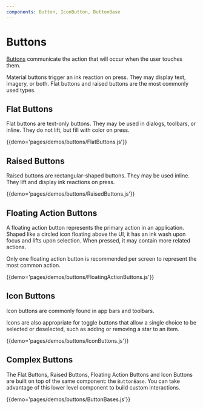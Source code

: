 ```yaml
---
components: Button, IconButton, ButtonBase
---
```


# Buttons

[Buttons](https://material.io/guidelines/components/buttons.html) communicate the action that will occur when the user touches them.

Material buttons trigger an ink reaction on press.
They may display text, imagery, or both.
Flat buttons and raised buttons are the most commonly used types.

## Flat Buttons

Flat buttons are text-only buttons.
They may be used in dialogs, toolbars, or inline.
They do not lift, but fill with color on press.

{{demo='pages/demos/buttons/FlatButtons.js'}}

## Raised Buttons

Raised buttons are rectangular-shaped buttons.
They may be used inline. They lift and display ink reactions on press.

{{demo='pages/demos/buttons/RaisedButtons.js'}}

## Floating Action Buttons

A floating action button represents the primary action in an application.
Shaped like a circled icon floating above the UI, it has an ink wash upon focus and lifts upon selection.
When pressed, it may contain more related actions.

Only one floating action button is recommended per screen to represent the most common action.

{{demo='pages/demos/buttons/FloatingActionButtons.js'}}

## Icon Buttons

Icon buttons are commonly found in app bars and toolbars.

Icons are also appropriate for toggle buttons that allow a single choice to be selected or deselected, such as adding or removing a star to an item.

{{demo='pages/demos/buttons/IconButtons.js'}}

## Complex Buttons

The Flat Buttons, Raised Buttons, Floating Action Buttons and Icon Buttons are built on top of the same component: the `ButtonBase`.
You can take advantage of this lower level component to build custom interactions.

{{demo='pages/demos/buttons/ButtonBases.js'}}
